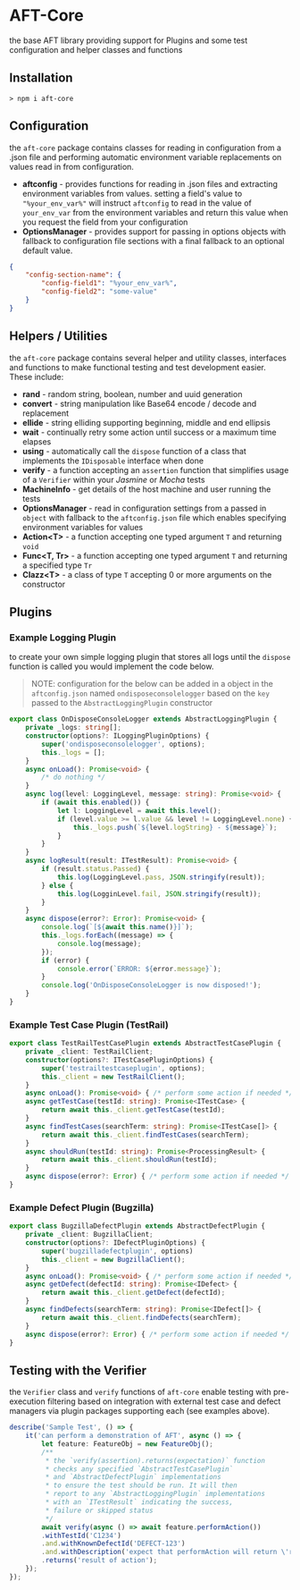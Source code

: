 # AFT-Core
the base AFT library providing support for Plugins and some test configuration and helper classes and functions

## Installation
`> npm i aft-core`

## Configuration
the `aft-core` package contains classes for reading in configuration from a .json file and performing automatic environment variable replacements on values read in from configuration.
- **aftconfig** - provides functions for reading in .json files and extracting environment variables from values. setting a field's value to `"%your_env_var%"` will instruct `aftconfig` to read in the value of `your_env_var` from the environment variables and return this value when you request the field from your configuration
- **OptionsManager** - provides support for passing in options objects with fallback to configuration file sections with a final fallback to an optional default value.

```json
{
    "config-section-name": {
        "config-field1": "%your_env_var%",
        "config-field2": "some-value"
    }
}
```

## Helpers / Utilities
the `aft-core` package contains several helper and utility classes, interfaces and functions to make functional testing and test development easier. These include:
- **rand** - random string, boolean, number and uuid generation
- **convert** - string manipulation like Base64 encode / decode and replacement
- **ellide** - string elliding supporting beginning, middle and end ellipsis
- **wait** - continually retry some action until success or a maximum time elapses
- **using** - automatically call the `dispose` function of a class that implements the `IDisposable` interface when done
- **verify** - a function accepting an `assertion` function that simplifies usage of a `Verifier` within your _Jasmine_ or _Mocha_ tests
- **MachineInfo** - get details of the host machine and user running the tests
- **OptionsManager** - read in configuration settings from a passed in `object` with fallback to the `aftconfig.json` file which enables specifying environment variables for values
- **Action&lt;T&gt;** - a function accepting one typed argument `T` and returning `void`
- **Func&lt;T, Tr&gt;** - a function accepting one typed argument `T` and returning a specified type `Tr`
- **Clazz&lt;T&gt;** - a class of type `T` accepting 0 or more arguments on the constructor

## Plugins

### Example Logging Plugin
to create your own simple logging plugin that stores all logs until the `dispose` function is called you would implement the code below.

> NOTE: configuration for the below can be added in a object in the `aftconfig.json` named `ondisposeconsolelogger` based on the `key` passed to the `AbstractLoggingPlugin` constructor
```typescript
export class OnDisposeConsoleLogger extends AbstractLoggingPlugin {
    private _logs: string[];
    constructor(options?: ILoggingPluginOptions) {
        super('ondisposeconsolelogger', options);
        this._logs = [];
    }
    async onLoad(): Promise<void> {
        /* do nothing */
    }
    async log(level: LoggingLevel, message: string): Promise<void> {
        if (await this.enabled()) {
            let l: LoggingLevel = await this.level();
            if (level.value >= l.value && level != LoggingLevel.none) {
                this._logs.push(`${level.logString} - ${message}`);
            }
        }
    }
    async logResult(result: ITestResult): Promise<void> { 
        if (result.status.Passed) {
            this.log(LoggingLevel.pass, JSON.stringify(result));
        } else {
            this.log(LogginLevel.fail, JSON.stringify(result));
        }
    }
    async dispose(error?: Error): Promise<void> { 
        console.log(`[${await this.name()}]`);
        this._logs.forEach((message) => {
            console.log(message);
        });
        if (error) {
            console.error(`ERROR: ${error.message}`);
        }
        console.log('OnDisposeConsoleLogger is now disposed!');
    }
}
```

### Example Test Case Plugin (TestRail)
```typescript
export class TestRailTestCasePlugin extends AbstractTestCasePlugin {
    private _client: TestRailClient;
    constructor(options?: ITestCasePluginOptions) {
        super('testrailtestcaseplugin', options);
        this._client = new TestRailClient();
    }
    async onLoad(): Promise<void> { /* perform some action if needed */ }
    async getTestCase(testId: string): Promise<ITestCase> {
        return await this._client.getTestCase(testId);
    }
    async findTestCases(searchTerm: string): Promise<ITestCase[]> {
        return await this._client.findTestCases(searchTerm);
    }
    async shouldRun(testId: string): Promise<ProcessingResult> {
        return await this._client.shouldRun(testId);
    }
    async dispose(error?: Error) { /* perform some action if needed */ }
}
```
### Example Defect Plugin (Bugzilla)
```typescript
export class BugzillaDefectPlugin extends AbstractDefectPlugin {
    private _client: BugzillaClient;
    constructor(options?: IDefectPluginOptions) {
        super('bugzilladefectplugin', options)
        this._client = new BugzillaClient();
    }
    async onLoad(): Promise<void> { /* perform some action if needed */ }
    async getDefect(defectId: string): Promise<IDefect> {
        return await this._client.getDefect(defectId);
    }
    async findDefects(searchTerm: string): Promise<IDefect[]> {
        return await this._client.findDefects(searchTerm);
    }
    async dispose(error?: Error) { /* perform some action if needed */ }
}
```

## Testing with the Verifier
the `Verifier` class and `verify` functions of `aft-core` enable testing with pre-execution filtering based on integration with external test case and defect managers via plugin packages supporting each (see examples above).

```typescript
describe('Sample Test', () => {
    it('can perform a demonstration of AFT', async () => {
        let feature: FeatureObj = new FeatureObj();
        /**
         * the `verify(assertion).returns(expectation)` function
         * checks any specified `AbstractTestCasePlugin`
         * and `AbstractDefectPlugin` implementations
         * to ensure the test should be run. It will then
         * report to any `AbstractLoggingPlugin` implementations
         * with an `ITestResult` indicating the success,
         * failure or skipped status
         */
        await verify(async () => await feature.performAction())
        .withTestId('C1234')
        .and.withKnownDefectId('DEFECT-123')
        .and.withDescription('expect that performAction will return \'result of action\'')
        .returns('result of action');
    });
});
```